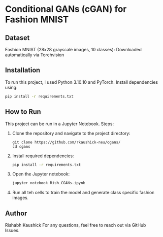 # Conditional GANs (cGAN) for Fashion MNIST

## Dataset
Fashion MNIST (28x28 grayscale images, 10 classes):
Downloaded automatically via Torchvision

## Installation
To run this project, I used Python 3.10.10 and PyTorch. Install dependencies using:
```bash
pip install -r requirements.txt
```

## How to Run
This project can be run in a Jupyter Notebook.
Steps:
1. Clone the repository and navigate to the project directory:
    ```
    git clone https://github.com/rkaushick-neu/cgans/
    cd cgans
    ```
2. Install required dependencies:
    ```bash
    pip install -r requirements.txt
    ```
3. Open the Jupyter notebook:
    ```bash
    jupyter notebook Rish_CGANs.ipynb
    ```
4. Run all teh cells to train the model and generate class specific fashion images.

## Author
Rishabh Kaushick
For any questions, feel free to reach out via GitHub Issues.